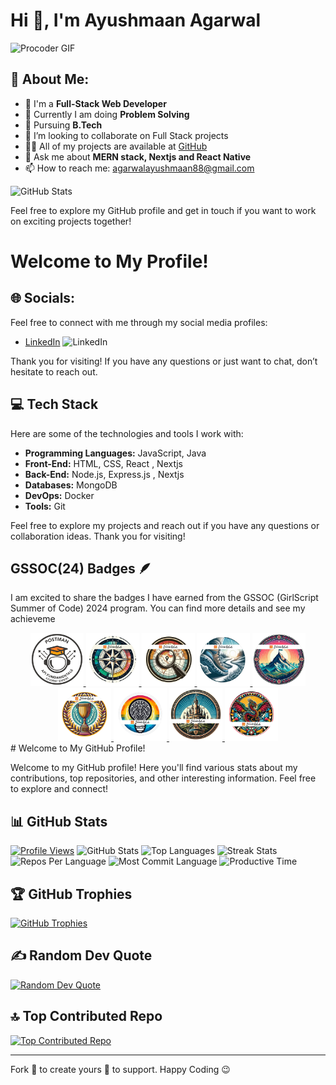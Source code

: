 # Hi 👋, I'm Ayushmaan Agarwal

![Procoder GIF](https://user-images.githubusercontent.com/74038190/212751818-13da6fd2-27ca-45c4-9c64-3940ccfa6fd3.gif)

## 💫 About Me:
- 🔭 I'm a **Full-Stack Web Developer**
- 🌱 Currently I am doing  **Problem Solving**
- 🌱 Pursuing **B.Tech**
- 👯 I’m looking to collaborate on Full Stack projects
- 👨‍💻 All of my projects are available at [GitHub]([https://github.com/Hemu21/](https://github.com/Ayush))
- 💬 Ask me about **MERN stack, Nextjs and React Native**
- 📫 How to reach me: [agarwalayushmaan88@gmail.com](mailto:agarwalayushmaan88@gmail.com)
 
![GitHub Stats](https://user-images.githubusercontent.com/74038190/240304586-d48893bd-0757-481c-8d7e-ba3e163feae7.png)

Feel free to explore my GitHub profile and get in touch if you want to work on exciting projects together!
# Welcome to My Profile!

## 🌐 Socials:

Feel free to connect with me through my social media profiles:

- [LinkedIn]([https://linkedin.com/in/hemu21](https://www.linkedin.com/in/ayushmaan-agarwal88/)) ![LinkedIn](https://img.shields.io/badge/LinkedIn-%230077B5.svg?logo=linkedin&logoColor=white)

Thank you for visiting! If you have any questions or just want to chat, don’t hesitate to reach out.

## 💻 Tech Stack

Here are some of the technologies and tools I work with:

- **Programming Languages:** JavaScript, Java
- **Front-End:** HTML, CSS, React  , Nextjs 
- **Back-End:** Node.js, Express.js , Nextjs
- **Databases:** MongoDB
- **DevOps:** Docker
- **Tools:** Git

Feel free to explore my projects and reach out if you have any questions or collaboration ideas. Thank you for visiting!

## GSSOC(24) Badges 🪶

I am excited to share the badges I have earned from the GSSOC (GirlScript Summer of Code) 2024 program. You can find more details and see my achieveme

<div align="center" dir="auto">
  <a href="https://gssoc.girlscript.tech/leaderboard" rel="nofollow">
    <img src="https://raw.githubusercontent.com/girlscript/gssoc-website-new/main/public/badges/postman.png" width="85px" height="85px" style="max-width: 100%;">
    <img src="https://github.com/girlscript/gssoc-website-new/raw/main/public/badges/1.png" width="85px" height="85px" style="max-width: 100%;">
    <img src="https://github.com/girlscript/gssoc-website-new/raw/main/public/badges/2.png" width="85px" height="85px" style="max-width: 100%;">
    <img src="https://github.com/girlscript/gssoc-website-new/raw/main/public/badges/3.png" width="85px" height="85px" style="max-width: 100%;">
    <img src="https://github.com/girlscript/gssoc-website-new/raw/main/public/badges/4.png" width="85px" height="85px" style="max-width: 100%;">
    <img src="https://github.com/girlscript/gssoc-website-new/raw/main/public/badges/5.png" width="85px" height="85px" style="max-width: 100%;">
    <img src="https://github.com/girlscript/gssoc-website-new/raw/main/public/badges/6.png" width="85px" height="85px" style="max-width: 100%;">
    <img src="https://github.com/girlscript/gssoc-website-new/raw/main/public/badges/7.png" width="85px" height="85px" style="max-width: 100%;">
    <img src="https://github.com/girlscript/gssoc-website-new/raw/main/public/badges/8.png" width="85px" height="85px" style="max-width: 100%;">
  </a>
</div>
# Welcome to My GitHub Profile!

Welcome to my GitHub profile! Here you'll find various stats about my contributions, top repositories, and other interesting information. Feel free to explore and connect!

## 📊 GitHub Stats

[![Profile Views](https://komarev.com/ghpvc/?username=Ayushmaanagarwal1211&abbreviated=true)](https://github.com/Ayushmaanagarwal1211)
![GitHub Stats](https://github-readme-stats.vercel.app/api?username=Ayushmaanagarwal1211&theme=blue-green&hide_border=true&include_all_commits=false&count_private=true)
![Top Languages](https://github-readme-stats.vercel.app/api/top-langs/?username=Ayushmaanagarwal1211&theme=blue-green&hide_border=true&include_all_commits=false&count_private=true&layout=compact)
![Streak Stats](https://github-readme-streak-stats.herokuapp.com/?user=Ayushmaanagarwal1211&theme=blue-green&hide_border=true)
![Repos Per Language](http://github-profile-summary-cards.vercel.app/api/cards/repos-per-language?username=Ayushmaanagarwal1211&theme=blue_green)
![Most Commit Language](http://github-profile-summary-cards.vercel.app/api/cards/most-commit-language?username=Ayushmaanagarwal1211&theme=blue_green)
![Productive Time](http://github-profile-summary-cards.vercel.app/api/cards/productive-time?username=Ayushmaanagarwal1211&theme=blue_green&utcOffset=8)

## 🏆 GitHub Trophies

[![GitHub Trophies](https://github-profile-trophy.vercel.app/?username=Ayushmaanagarwal1211&theme=shadow_blue&no-frame=false&no-bg=true&margin-w=4)](https://github.com/Ayushmaanagarwal1211)

## ✍️ Random Dev Quote

[![Random Dev Quote](https://quotes-github-readme.vercel.app/api?type=horizontal&theme=radical)](https://quotes-github-readme.vercel.app/api?type=horizontal&theme=radical)

## 🔝 Top Contributed Repo

[![Top Contributed Repo](https://github-contributor-stats.vercel.app/api?username=Ayushmaanagarwal1211&limit=5&theme=dark&combine_all_yearly_contributions=true)](https://github-contributor-stats.vercel.app/api?username=Ayushmaanagarwal1211&limit=5&theme=dark&combine_all_yearly_contributions=true)


---

Fork 🍴 to create yours 🌟 to support. Happy Coding 😉
